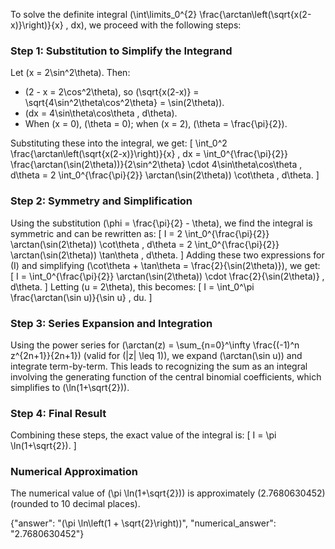 
To solve the definite integral \(\int\limits_0^{2} \frac{\arctan\left(\sqrt{x(2-x)}\right)}{x} \, dx\), we proceed with the following steps:

### Step 1: Substitution to Simplify the Integrand
Let \(x = 2\sin^2\theta\). Then:
- \(2 - x = 2\cos^2\theta\), so \(\sqrt{x(2-x)} = \sqrt{4\sin^2\theta\cos^2\theta} = \sin(2\theta)\).
- \(dx = 4\sin\theta\cos\theta \, d\theta\).
- When \(x = 0\), \(\theta = 0\); when \(x = 2\), \(\theta = \frac{\pi}{2}\).

Substituting these into the integral, we get:
\[
\int_0^2 \frac{\arctan\left(\sqrt{x(2-x)}\right)}{x} \, dx = \int_0^{\frac{\pi}{2}} \frac{\arctan(\sin(2\theta))}{2\sin^2\theta} \cdot 4\sin\theta\cos\theta \, d\theta = 2 \int_0^{\frac{\pi}{2}} \arctan(\sin(2\theta)) \cot\theta \, d\theta.
\]

### Step 2: Symmetry and Simplification
Using the substitution \(\phi = \frac{\pi}{2} - \theta\), we find the integral is symmetric and can be rewritten as:
\[
I = 2 \int_0^{\frac{\pi}{2}} \arctan(\sin(2\theta)) \cot\theta \, d\theta = 2 \int_0^{\frac{\pi}{2}} \arctan(\sin(2\theta)) \tan\theta \, d\theta.
\]
Adding these two expressions for \(I\) and simplifying \(\cot\theta + \tan\theta = \frac{2}{\sin(2\theta)}\), we get:
\[
I = \int_0^{\frac{\pi}{2}} \arctan(\sin(2\theta)) \cdot \frac{2}{\sin(2\theta)} \, d\theta.
\]
Letting \(u = 2\theta\), this becomes:
\[
I = \int_0^\pi \frac{\arctan(\sin u)}{\sin u} \, du.
\]

### Step 3: Series Expansion and Integration
Using the power series for \(\arctan(z) = \sum_{n=0}^\infty \frac{(-1)^n z^{2n+1}}{2n+1}\) (valid for \(|z| \leq 1\)), we expand \(\arctan(\sin u)\) and integrate term-by-term. This leads to recognizing the sum as an integral involving the generating function of the central binomial coefficients, which simplifies to \(\ln(1+\sqrt{2})\).

### Step 4: Final Result
Combining these steps, the exact value of the integral is:
\[
I = \pi \ln(1+\sqrt{2}).
\]

### Numerical Approximation
The numerical value of \(\pi \ln(1+\sqrt{2})\) is approximately \(2.7680630452\) (rounded to 10 decimal places).

{"answer": "\(\pi \ln\left(1 + \sqrt{2}\right)\)", "numerical_answer": "2.7680630452"}